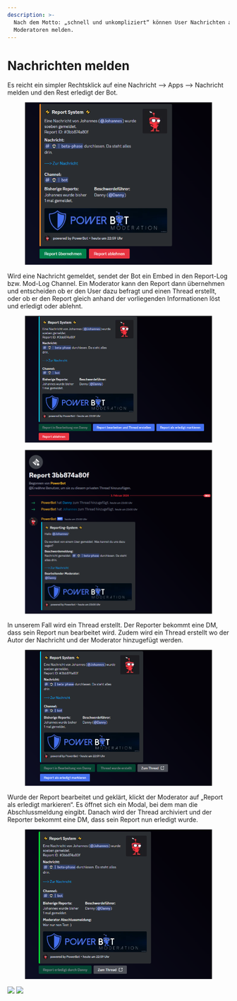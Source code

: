 ```yaml
---
description: >-
  Nach dem Motto: „schnell und unkompliziert“ können User Nachrichten an die
  Moderatoren melden.
---
```


# Nachrichten melden

Es reicht ein simpler Rechtsklick auf eine Nachricht –> Apps –> Nachricht melden und den Rest erledigt der Bot.

<div align="left">

<figure><img src="../../.gitbook/assets/image (32).png" alt=""><figcaption></figcaption></figure>

</div>

Wird eine Nachricht gemeldet, sendet der Bot ein Embed in den Report-Log bzw. Mod-Log Channel. Ein Moderator kann den Report dann übernehmen und entscheiden ob er den User dazu befragt und einen Thread erstellt, oder ob er den Report gleich anhand der vorliegenden Informationen löst und erledigt oder ablehnt.

<div align="left">

<figure><img src="../../.gitbook/assets/message_report_ubernahme.png" alt="" width="563"><figcaption></figcaption></figure>

 

<figure><img src="../../.gitbook/assets/message_report_thread.png" alt="" width="563"><figcaption></figcaption></figure>

</div>

In unserem Fall wird ein Thread erstellt. Der Reporter bekommt eine DM, dass sein Report nun bearbeitet wird. Zudem wird ein Thread erstellt wo der Autor der Nachricht und der Moderator hinzugefügt werden.

<div align="left">

<figure><img src="../../.gitbook/assets/image (31).png" alt="" width="563"><figcaption></figcaption></figure>

</div>

Wurde der Report bearbeitet und geklärt, klickt der Moderator auf „Report als erledigt markieren“. Es öffnet sich ein Modal, bei dem man die Abschlussmeldung eingibt. Danach wird der Thread archiviert und der Reporter bekommt eine DM, dass sein Report nun erledigt wurde.

<div align="left">

<figure><img src="../../.gitbook/assets/message_report_erledigt.png" alt="" width="540"><figcaption></figcaption></figure>

</div>

![](https://doc.pwr.lol/wp-content/uploads/2024/02/message\_report\_erledigt.png) ![](https://doc.pwr.lol/wp-content/uploads/2024/02/message\_report\_dm\_inbearbeitung.png)
